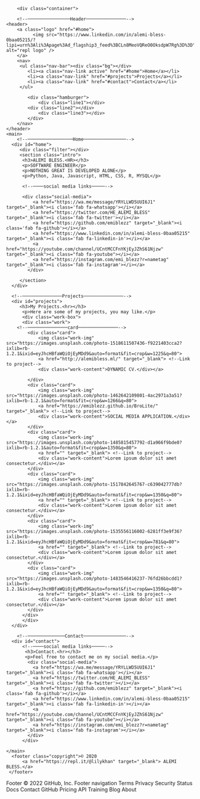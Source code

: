 
<html>
  <head>
      <meta charset="utf-8">
      <meta name="viewport" content="width=device-width">
      <title>ALEMI BLESS Portfolio site</title>
      <link href="style.css" rel="stylesheet" type="text/css" />
      <link rel="stylesheet" href="https://use.fontawesome.com/releases/v5.13.0/css/all.css">
      <link rel="icon" href="https://upload.wikimedia.org/wikipedia/commons/thumb/b/b2/Repl.it_logo.svg/220px-Repl.it_logo.png">
      <script src="https://ajax.googleapis.com/ajax/libs/jquery/3.5.1/jquery.min.js"></script>
      <script src="script.js"></script>
  </head>
    <body>
	  
        <div class="container">
	  
		<!--────────────────Header───────────────-->
	<header>
		<a class="logo" href="#home">
              <img src="https://www.linkedin.com/in/alemi-bless-0baa05215/?lipi=urn%3Ali%3Apage%3Ad_flagship3_feed%3BCLn8MeoVQReO0OksdpW7Rg%3D%3D" alt="repl logo" />
		</a>
		<nav>	
		 <ul class="nav-bar"><div class="bg"></div>
			<li><a class="nav-link active" href="#home">Home</a></li>
			<li><a class="nav-link" href="#projects">Projects</a></li>
			<li><a class="nav-link" href="#contact">Contact</a></li>
		 </ul>
			
			<div class="hamburger">
				<div class="line1"></div>
            <div class="line2"></div>
				<div class="line3"></div>
			</div>
		</nav>
	</header>
	<main>
		<!--─────────────────Home────────────────-->
	  <div id="home">
		 <div class="filter"></div>
		 <section class="intro">
		  <h3>ALEMI BLESS.<HR></h3>
		  <p>SOFTWARE ENGINEER</p>
		  <p>NOTHING GREAT IS DEVELOPED ALONE</p>
          <p>Python, Java, Javascript, HTML, CSS, R, MYSQL</p>
			  
		  <!--────social media links─────-->
			 
		  <div class="social-media">
			  <a href="https://wa.me/message/YRYLLWD5UUI6J1" target="_blank"><i class='fab fa-whatsapp'></i></a>
			  <a href="https://twitter.com/HE_ALEMI_BLESS" target="_blank"><i class='fab fa-twitter'></i></a>
			  <a href="https://github.com/emiblezz" target="_blank"><i class='fab fa-github'></i></a>
			  <a href="https://www.linkedin.com/in/alemi-bless-0baa05215" target="_blank"><i class='fab fa-linkedin-in'></i></a>
			  <a href="https://youtube.com/channel/UCntMCCFnYKjEyJZhS61Njzw" target="_blank"><i class="fab fa-youtube"></i></a>
			  <a href="https://instagram.com/emi_blezz?r=nametag" target="_blank"><i class='fab fa-instagram'></i></a>
		    </div>
			 
		 </section> 
	  </div>  
		
	  <!--───────────────Projects───────────────-->
	  <div id="projects"> 
		 <h3>My Projects.<hr></h3>
		  <p>Here are some of my projects, you may like.</p>
		  <div class="work-box">
		  <div class="work">
		<!--───────────────card───────────────-->
			<div class="card">
			    <img class="work-img" src="https://images.unsplash.com/photo-1518611507436-f9221403cca2?ixlib=rb-1.2.1&ixid=eyJhcHBfaWQiOjEyMDd9&auto=format&fit=crop&w=1225&q=80">
			    <a href="http://alemibless.ml/" target="_blank"> <!--Link to project-->
			    <div class="work-content">DYNAMIC CV.</div></a>	    
				
            </div>
			<div class="card">
			    <img class="work-img" src="https://images.unsplash.com/photo-1462642109801-4ac2971a3a51?ixlib=rb-1.2.1&auto=format&fit=crop&w=1266&q=80">
				<a href="https://emiblezz.github.io/BroLite/" target="_blank"> <!--Link to project-->
				<div class="work-content">SOCIAL MEDIA APPLICATION.</div></a>
            </div>
            <div class="card">
			    <img class="work-img" src="https://images.unsplash.com/photo-1485815457792-d1a966f9bde0?ixlib=rb-1.2.1&auto=format&fit=crop&w=1350&q=80">
				<a href="" target="_blank"> <!--Link to project-->
				<div class="work-content">Lorem ipsum dolor sit amet consectetur.</div></a>
            </div>
            <div class="card">
			    <img class="work-img" src="https://images.unsplash.com/photo-1517842645767-c639042777db?ixlib=rb-1.2.1&ixid=eyJhcHBfaWQiOjEyMDd9&auto=format&fit=crop&w=1350&q=80">
				<a href="" target="_blank"> <!--Link to project-->
				<div class="work-content">Lorem ipsum dolor sit amet consectetur.</div></a>
            </div> 
			<div class="card">
			    <img class="work-img" src="https://images.unsplash.com/photo-1535556116002-6281ff3e9f36?ixlib=rb-1.2.1&ixid=eyJhcHBfaWQiOjEyMDd9&auto=format&fit=crop&w=781&q=80">
				<a href="" target="_blank"> <!--Link to project-->
				<div class="work-content">Lorem ipsum dolor sit amet consectetur.</div></a>
            </div>
			<div class="card">
			    <img class="work-img" src="https://images.unsplash.com/photo-1483546416237-76fd26bbcdd1?ixlib=rb-1.2.1&ixid=eyJhcHBfaWQiOjEyMDd9&auto=format&fit=crop&w=1350&q=80">
				<a href="" target="_blank"> <!--Link to project-->
				<div class="work-content">Lorem ipsum dolor sit amet consectetur.</div></a>
            </div> 	  
		  </div>
		  </div>
	  </div>
		 
		<!--──────────────Contact────────────────-->
	  <div id="contact">
		  <!--────social media links─────-->
		   <h3>Contact.<hr></h3>
		   <p>Feel free to contact me on my social media.</p>
		    <div class="social-media">
			  <a href="https://wa.me/message/YRYLLWD5UUI6J1" target="_blank"><i class='fab fa-whatsapp'></i></a>
			  <a href="https://twitter.com/HE_ALEMI_BLESS" target="_blank"><i class='fab fa-twitter'></i></a>
			  <a href="https://github.com/emiblezz" target="_blank"><i class='fab fa-github'></i></a>
			  <a href="https://www.linkedin.com/in/alemi-bless-0baa05215" target="_blank"><i class='fab fa-linkedin-in'></i></a>
			  <a href="https://youtube.com/channel/UCntMCCFnYKjEyJZhS61Njzw" target="_blank"><i class="fab fa-youtube"></i></a>
			  <a href="https://instagram.com/emi_blezz?r=nametag" target="_blank"><i class='fab fa-instagram'></i></a>
		    </div>
		  </div>

	</main>
	  <footer class="copyright">© 2020 
		  <a href="https://repl.it/@lilykhan" target="_blank"> ALEMI BLESS.</a>
     </footer>
	  
  </div>
  <!--
  This script places a badge on your repl's full-browser view back to your repl's cover
  page. Try various colors for the theme: dark, light, red, orange, yellow, lime, green,
  teal, blue, blurple, magenta, pink!
  -->
  <script src="https://replit.com/public/js/replit-badge.js" theme="blue" defer></script>  
  </body>
</html>
Footer
© 2022 GitHub, Inc.
Footer navigation
Terms
Privacy
Security
Status
Docs
Contact GitHub
Pricing
API
Training
Blog
About

